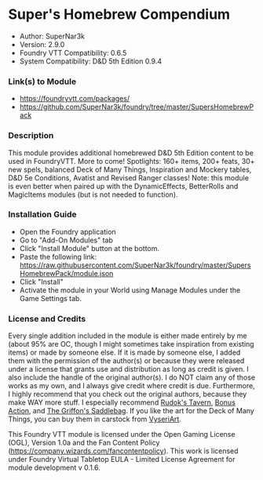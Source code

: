 # Super's Homebrew Compendium

* Author: SuperNar3k
* Version: 2.9.0
* Foundry VTT Compatibility: 0.6.5
* System Compatibility: D&D 5th Edition 0.9.4

### Link(s) to Module
* https://foundryvtt.com/packages/
* https://github.com/SuperNar3k/foundry/tree/master/SupersHomebrewPack

### Description
This module provides additional homebrewed D&D 5th Edition content to be used in FoundryVTT. More to come!
Spotlights: 160+ items, 200+ feats, 30+ new spels, balanced Deck of Many Things, Inspiration and Mockery tables, D&D 5e Conditions, Avatist and Revised Ranger classes!
Note: this module is even better when paired up with the DynamicEffects, BetterRolls and MagicItems modules (but is not needed to function). 

### Installation Guide

* Open the Foundry application
* Go to "Add-On Modules" tab
* Click "Install Module" button at the bottom.
* Paste the following link: https://raw.githubusercontent.com/SuperNar3k/foundry/master/SupersHomebrewPack/module.json
* Click "Install"
* Activate the module in your World using Manage Modules under the Game Settings tab.

### License and Credits
Every single addition included in the module is either made entirely by me (about 95% are OC, though I might sometimes take inspiration from existing items) or made by someone else. If it is made by someone else, I added them with the permission of the author(s) or because they were released under a license that grants use and distribution as long as credit is given. I also include the handle of the original author(s). I do NOT claim any of those works as my own, and I always give credit where credit is due. Furthermore, I highly recommend that you check out the original authors, because they make WAY more stuff. I especially recommend [Rudok's Tavern](https://rudokstavern.com/), [Bonus Action](https://www.patreon.com/bonusaction), and [The Griffon's Saddlebag](https://www.thegriffonssaddlebag.com/). If you like the art for the Deck of Many Things, you can buy them in carstock from [VyseriArt](https://www.etsy.com/ca/listing/475517402/deck-of-many-things-dungeons-dragons-add?ref=shop_home_active_2).

This Foundry VTT module is licensed under the Open Gaming License (OGL), Version 1.0a and the Fan Content Policy (https://company.wizards.com/fancontentpolicy). This work is licensed under Foundry Virtual Tabletop EULA - Limited License Agreement for module development v 0.1.6.
